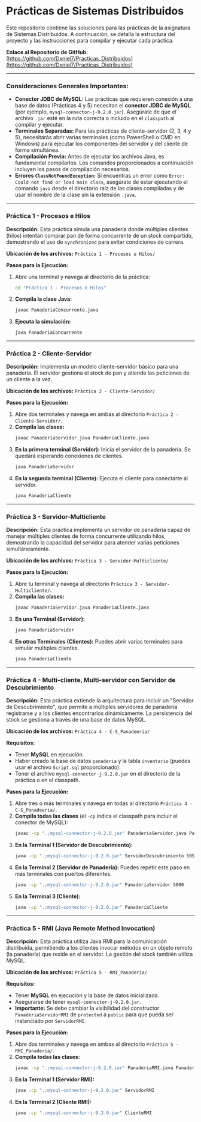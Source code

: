 # Prácticas de Sistemas Distribuidos

Este repositorio contiene las soluciones para las prácticas de la asignatura de Sistemas Distribuidos. A continuación, se detalla la estructura del proyecto y las instrucciones para compilar y ejecutar cada práctica.

**Enlace al Repositorio de GitHub:**
[https://github.com/Dxniel7/Practicas_Distribuidos](https://github.com/Dxniel7/Practicas_Distribuidos)

---

### **Consideraciones Generales Importantes:**

* **Conector JDBC de MySQL:** Las prácticas que requieren conexión a una base de datos (Prácticas 4 y 5) necesitan el **conector JDBC de MySQL** (por ejemplo, `mysql-connector-j-9.2.0.jar`). Asegúrate de que el archivo `.jar` esté en la ruta correcta o incluido en el `classpath` al compilar y ejecutar.
* **Terminales Separadas:** Para las prácticas de cliente-servidor (2, 3, 4 y 5), necesitarás abrir varias terminales (como PowerShell o CMD en Windows) para ejecutar los componentes del servidor y del cliente de forma simultánea.
* **Compilación Previa:** Antes de ejecutar los archivos Java, es fundamental compilarlos. Los comandos proporcionados a continuación incluyen los pasos de compilación necesarios.
* **Errores `ClassNotFoundException`:** Si encuentras un error como `Error: Could not find or load main class`, asegúrate de estar ejecutando el comando `java` desde el directorio raíz de las clases compiladas y de usar el nombre de la clase sin la extensión `.java`.

---

### **Práctica 1 - Procesos e Hilos**

**Descripción:** Esta práctica simula una panadería donde múltiples clientes (hilos) intentan comprar pan de forma concurrente de un stock compartido, demostrando el uso de `synchronized` para evitar condiciones de carrera.

**Ubicación de los archivos:** `Práctica 1 - Procesos e Hilos/`

**Pasos para la Ejecución:**

1.  Abre una terminal y navega al directorio de la práctica:
    ```bash
    cd "Práctica 1 - Procesos e Hilos"
    ```
2.  **Compila la clase Java:**
    ```bash
    javac PanaderiaConcurrente.java
    ```
3.  **Ejecuta la simulación:**
    ```bash
    java PanaderiaConcurrente
    ```

---

### **Práctica 2 - Cliente-Servidor**

**Descripción:** Implementa un modelo cliente-servidor básico para una panadería. El servidor gestiona el stock de pan y atiende las peticiones de un cliente a la vez.

**Ubicación de los archivos:** `Práctica 2 - Cliente-Servidor/`

**Pasos para la Ejecución:**

1.  Abre dos terminales y navega en ambas al directorio `Práctica 2 - Cliente-Servidor/`.
2.  **Compila las clases:**
    ```bash
    javac PanaderiaServidor.java PanaderiaCliente.java
    ```
3.  **En la primera terminal (Servidor):** Inicia el servidor de la panadería. Se quedará esperando conexiones de clientes.
    ```bash
    java PanaderiaServidor
    ```
4.  **En la segunda terminal (Cliente):** Ejecuta el cliente para conectarte al servidor.
    ```bash
    java PanaderiaCliente
    ```

---

### **Práctica 3 - Servidor-Multicliente**

**Descripción:** Esta práctica implementa un servidor de panadería capaz de manejar múltiples clientes de forma concurrente utilizando hilos, demostrando la capacidad del servidor para atender varias peticiones simultáneamente.

**Ubicación de los archivos:** `Práctica 3 - Servidor-Multicliente/`

**Pasos para la Ejecución:**

1.  Abre tu terminal y navega al directorio `Práctica 3 - Servidor-Multicliente/`.
2.  **Compila las clases:**
    ```bash
    javac PanaderiaServidor.java PanaderiaCliente.java
    ```
3.  **En una Terminal (Servidor):**
    ```bash
    java PanaderiaServidor
    ```
4.  **En otras Terminales (Clientes):** Puedes abrir varias terminales para simular múltiples clientes.
    ```bash
    java PanaderiaCliente
    ```

---

### **Práctica 4 - Multi-cliente, Multi-servidor con Servidor de Descubrimiento**

**Descripción:** Esta práctica extiende la arquitectura para incluir un "Servidor de Descubrimiento", que permite a múltiples servidores de panadería registrarse y a los clientes encontrarlos dinámicamente. La persistencia del stock se gestiona a través de una base de datos MySQL.

**Ubicación de los archivos:** `Práctica 4 - C-S_Panadeeria/`

**Requisitos:**
* Tener **MySQL** en ejecución.
* Haber creado la base de datos `panaderia` y la tabla `inventario` (puedes usar el archivo `Script.sql` proporcionado).
* Tener el archivo `mysql-connector-j-9.2.0.jar` en el directorio de la práctica o en el classpath.

**Pasos para la Ejecución:**

1.  Abre tres o más terminales y navega en todas al directorio `Práctica 4 - C-S_Panadeeria/`.
2.  **Compila todas las clases** (el `-cp` indica el classpath para incluir el conector de MySQL):
    ```bash
    javac -cp ".;mysql-connector-j-9.2.0.jar" PanaderiaServidor.java PanaderiaCliente.java ServidorDescubrimiento.java
    ```
3.  **En la Terminal 1 (Servidor de Descubrimiento):**
    ```bash
    java -cp ".;mysql-connector-j-9.2.0.jar" ServidorDescubrimiento 5050
    ```
4.  **En la Terminal 2 (Servidor de Panadería):** Puedes repetir este paso en más terminales con puertos diferentes.
    ```bash
    java -cp ".;mysql-connector-j-9.2.0.jar" PanaderiaServidor 5000
    ```
5.  **En la Terminal 3 (Cliente):**
    ```bash
    java -cp ".;mysql-connector-j-9.2.0.jar" PanaderiaCliente
    ```

---

### **Práctica 5 - RMI (Java Remote Method Invocation)**

**Descripción:** Esta práctica utiliza Java RMI para la comunicación distribuida, permitiendo a los clientes invocar métodos en un objeto remoto (la panadería) que reside en el servidor. La gestión del stock también utiliza MySQL.

**Ubicación de los archivos:** `Práctica 5 - RMI_Panaderia/`

**Requisitos:**
* Tener **MySQL** en ejecución y la base de datos inicializada.
* Asegurarse de tener `mysql-connector-j-9.2.0.jar`.
* **Importante:** Se debe cambiar la visibilidad del constructor `PanaderiaServidorRMI` de `protected` a `public` para que pueda ser instanciado por `ServidorRMI`.

**Pasos para la Ejecución:**

1.  Abre dos terminales y navega en ambas al directorio `Práctica 5 - RMI_Panaderia/`.
2.  **Compila todas las clases:**
    ```bash
    javac -cp ".;mysql-connector-j-9.2.0.jar" PanaderiaRMI.java PanaderiaServidorRMI.java ServidorRMI.java ClienteRMI.java
    ```
3.  **En la Terminal 1 (Servidor RMI):**
    ```bash
    java -cp ".;mysql-connector-j-9.2.0.jar" ServidorRMI
    ```
4.  **En la Terminal 2 (Cliente RMI):**
    ```bash
    java -cp ".;mysql-connector-j-9.2.0.jar" ClienteRMI
    ```
